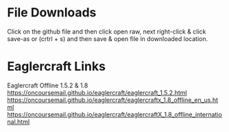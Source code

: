 # File Downloads
Click on the github file and then click open raw, next right-click & click save-as or (crtrl + s) and then save & open file in downloaded location.

# Eaglercraft Links
Eaglercraft Offline 1.5.2 &amp; 1.8 https://oncoursemail.github.io/eaglercraft/eaglercraft_1.5.2.html https://oncoursemail.github.io/eaglercraft/eaglercraftx_1.8_offline_en_us.html https://oncoursemail.github.io/eaglercraft/eaglercraftX_1.8_offline_international.html

